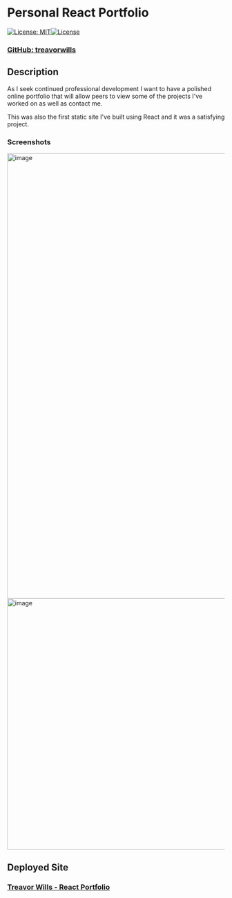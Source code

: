 # Personal React Portfolio
[![License: MIT](https://img.shields.io/badge/License-MIT-yellow.svg)](https://opensource.org/licenses/MIT)[![License](https://img.shields.io/badge/License-Apache_2.0-blue.svg)](https://opensource.org/licenses/Apache-2.0)

### [ GitHub: treavorwills ]( https://github.com/treavorwills )

## Description
As I seek continued professional development I want to have a polished online portfolio that will allow peers to view some of the projects I've worked on as well as contact me. 

This was also the first static site I've built using React and it was a satisfying project. 

### Screenshots
<img width="1032" alt="image" src="https://user-images.githubusercontent.com/25040852/204049541-4b4132ed-58c3-41be-9f9e-5750662d6f94.png">
<img width="582" alt="image" src="https://user-images.githubusercontent.com/25040852/204049645-81d158ff-19aa-4454-ab47-7e44edef778d.png">



## Deployed Site
### [ Treavor Wills - React Portfolio ]( https://treavorwills.github.io/ )
